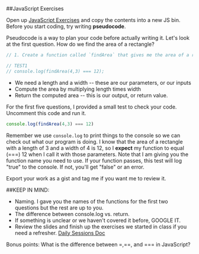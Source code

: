##JavaScript Exercises

Open up [JavaScript Exercises](javascript-exercises.js) and copy the contents into a new JS bin. Before you start coding, try writing **pseudocode**.

Pseudocode is a way to plan your code before actually writing it. Let's look at the first question. How do we find the area of a rectangle?

``` javascript
// 1. Create a function called `findArea` that gives me the area of a rectangle.

// TEST1
// console.log(findArea(4,3) === 12);
```

  * We need a length and a width -- these are our parameters, or our inputs
  * Compute the area by multiplying length times width
  * Return the computed area -- this is our output, or return value.

For the first five questions, I provided a small test to check your code. Uncomment this code and run it.

``` javascript
console.log(findArea(4,3) === 12)
```

Remember we use `console.log` to print things to the console so we can check out what our program is doing. I know that the area of a rectangle with a length of 3 and a width of 4 is 12, so I **expect** my function to equal (===) 12 when I call it with those parameters. Note that I am giving you the function name you need to use. If your function passes, this test will log "true" to the console. If not, you'll get "false" or an error.

Export your work as a gist and tag me if you want me to review it.

##KEEP IN MIND:
* Naming. I gave you the names of the functions for the first two questions but the rest are up to you.
* The difference between console.log vs. return.
* If something is unclear or we haven't covered it before, GOOGLE IT.
* Review the slides and finish up the exercises we started in class if you need a refresher. [Daily Sessions Doc](https://docs.google.com/document/d/1B5NF1R8X4hqJQ_0p8xrwjnE-nuTZh4yHrOZXy8ine34/edit)

Bonus points: What is the difference between =,==, and === in JavaScript?




